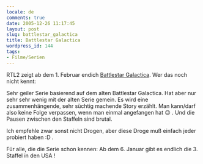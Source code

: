 ```yaml
---
locale: de
comments: true
date: 2005-12-26 11:17:45
layout: post
slug: battlestar_galactica
title: Battlestar Galactica
wordpress_id: 144
tags:
- Filme/Serien
---
```


RTL2 zeigt ab dem 1. Februar endich [Battlestar Galactica](http://scifi.com/battlestar/).
Wer das noch nicht kennt:

Sehr geiler Serie basierend auf dem alten Battlestar Galactica. Hat aber nur
sehr sehr wenig mit der alten Serie gemein. Es wird eine zusammenhängende, sehr
süchtig machende Story erzählt. Man kann/darf also keine Folge verpassen, wenn
man einmal angefangen hat :wink: . Und die Pausen zwischen den Staffeln sind
brutal.

Ich empfehle zwar sonst nicht Drogen, aber diese Droge muß einfach jeder
probiert haben :D .

Für alle, die die Serie schon kennen: Ab dem 6. Januar gibt es endlich die 3.
Staffel in den USA !
